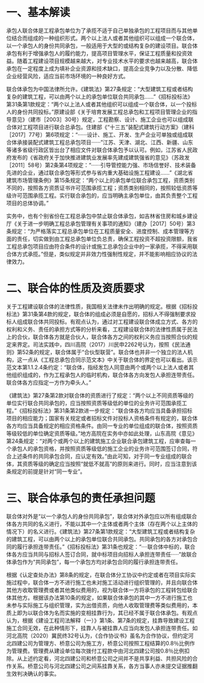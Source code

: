 # 一、基本解读
承包人联合体是工程承包单位为了承揽不适于自己单独承包的工程项目而与其他单位结合而组成的一种组织形式。两个以上法人或者其他组织可以组成一个联合体，以一个承包人的身份共同承包，一般适用于大型的或结构复杂的建设项目。联合体承包有利于增强承包人的履约能力，提高项目管理水平，保证工程质量和投资效益。随着工程建设项目规模越来越大，对专业技术水平的要求也越来越高，联合体承包在一定程度上成为填补企业资源和技术缺口，提高企业竞争力以及分散、降低企业经营风险，适应当前市场环境的一种良好方式。

联合体承包为中国法律所允许。《建筑法》第27条规定：“大型建筑工程或者结构复杂的建筑工程，可以由两个以上的承包单位联合共同承包……”《招标投标法》第31条第1款规定：“两个以上法人或者其他组织可以组成一个联合体，以一个投标人的身份共同投标。”原建设部《关于培育发展工程总承包和工程项目管理企业的指导意见》（建市［2003］30号）规定，工程勘察、设计、施工企业也可以组成联合体对工程项目进行联合总承包。住建部《“十三五”装配式建筑行动方案》（建科［2017］77号）第6项规定：“······设计、施工、开发、生产企业可单独或组成联合体承接装配式建筑工程总承包项目······”江苏、天津、湖北、江西、新疆、山东等诸多省级行政区皆出台了相应文件对联合体承包予以认可。例如，江苏省人民政府发布的《省政府关于加快推进建筑业发展率先建成建筑强省的意见》（苏政发［2011］58号）第2条第4项规定：“······引导管控能力强、市场信誉好、技术装备先进的企业，通过联合承包等形式参与省内重大基础设施工程建设……”《湖北省建筑市场管理条例》第15条规定：“两个以上的承包单位联合承包工程，资质类别不同的，按照各方资质证书许可范围承揽工程；资质类别相同的，按照较低资质等级许可范围承揽工程。实行联合承包的，应当明确主承包单位，由其负责整个工程项目的总体协调。”

实务中，也有个别省份在工程总承包中禁止联合体承包，如吉林省住房和城乡建设厅《关于进一步明确工程总承包管理有关事项的通知》（建办［2017］50号）第3条规定：“为严格落实工程总承包单位在工程质量安全、进度控制、成本管理等方面的责任，切实做到由工程总承包单位负总责，确保工程投资不超投资限额，我省工程总承包项目应由符合条件的设计或施工总承包企业中的一家承揽，不得采用联合体方式承揽。”但是，类似规定并非效力性强制性规定，并不能影响相应协议的法律效力。
# 二、联合体的性质及资质要求

关于工程建设联合体的法律性质，我国相关法律未作出明确的规定。根据《招标投标法》第31条第4款的规定，联合体的组成必须是自愿的，招标人不得强制要求投标人组成联合体共同投标。有观点认为，通过对工程建设联合体成立方式、各方的权利和义务、责任的承担方式等的分析来看，工程建设联合体的法律性质属于民法上的合伙，联合体各方就是合伙人，联合体各方之间的权利义务应当按照合伙的规定来界定。司法实践中，四川高院（2017）川民申2262号认为，按照《民法通则》第52条的规定，联合体属于“合伙型联营”。联合体也并非一个独立的法人机构，这一点从《工程总承包合同示范文本》中关于联合体的界定也可以看出。该示范文本第1.1.2.4条约定：“联合体，指经发包人同意由两个或两个以上法人或者其他组织组成的，作为工程承包人的临时机构，联合体各方向发包人承担连带责任。联合体各方应指定一方作为牵头人。”

《建筑法》第27条第2款对联合体的资质进行了规定：“两个以上不同资质等级的单位实行联合共同承包的，应当按照资质等级低的单位的业务许可范围承揽工程。”《招标投标法》第31条第2款进一步规定：“联合体各方均应当具备承担招标项目的相应能力；国家有关规定或者招标文件对投标人资格条件有规定的，联合体各方均应当具备规定的相应资格条件。由同一专业的单位组成的联合体，按照资质等级较低的单位确定资质等级。”地方高院在实务中亦如此处理，山东高院《意见》第24条规定：“对两个或两个以上的建筑施工企业联合承包建筑工程，应审查每一个承包人的承包资格，并按照资质等级低的施工企业的业务许可范围签订合同，符合上述条件的共同承包合同，应认定有效。”由此可知，对于同一专业组成的联合体，其资质等级的确定应当按照“就低不就高”的原则来进行。同时，应当注意到该条规定的前提是针对“同一专业”。
# 三、联合体承包的责任承担问题
联合体对外是“以一个承包人的身份共同承包”，联合体对外承包应以所有组成联合体各方共同的名义进行，不能以其中一个主体或者两个主体（存在两个以上主体的情况下）的名义进行。《建筑法》第27条第1款规定：“大型建筑工程或者结构复杂的建筑工程，可以由两个以上的承包单位联合共同承包。共同承包的各方对承包合同的履行承担连带责任。”《招标投标法》第31条也规定：“····联合体中标的，联合体各方应当共同与招标人签订合同，就中标项目向招标人承担连带责任·····”故联合体承包作为“共同承包”，每一个承包方均对承包合同的履行承担连带责任。

根据《认定查处办法》第8条的规定，在联合体分工协议中约定或者在项目实际实施过程中，联合体一方不进行施工也未对施工活动进行组织管理的，并且向联合体其他方收取管理费或者其他类似费用的，视为联合体一方将承包的工程转包给联合体其他方。根据该办法第10条的规定，如果联合体承包的其中一方不进行施工也未参与实际施工与组织管理，实为出借资质，向他人收取管理费等类似费用的，本质上即为以联合体为名而实施的变相挂靠行为，其已经不属于联合体承包。有观点认为，根据《建设工程司法解释（一）》第1条、第7条的规定，挂靠导致建设工程施工合同无效，在此种情形下，挂靠人与被挂靠人应当向发包人承担连带责任。如河北高院（2020）冀民终32号认为，《合作协议书》虽名为合作协议，但约定河北四建公司为管理方、桥意公司为施工方，桥意公司按照工程结算的0.8％比例作为管理费。管理费从建设单位每次拨付工程款中由河北四建公司按0.8％比例扣除。从上述约定看，河北四建公司和桥意公司之间并不是共享利益、共担风险的合作关系。桥意公司与河北四建公司之间系挂靠关系，各方当事人亦未提交证据推翻生效判决确认的事实。